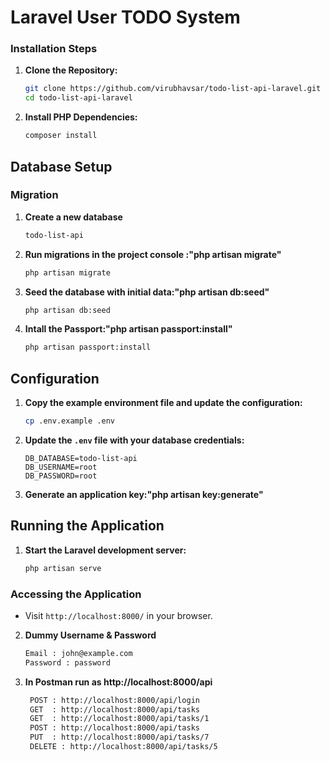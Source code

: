 
# Laravel User TODO System

### Installation Steps

1. **Clone the Repository:**
   ```bash
   git clone https://github.com/virubhavsar/todo-list-api-laravel.git
   cd todo-list-api-laravel
   ```

2. **Install PHP Dependencies:**
   ```bash
   composer install
   ```

## Database Setup

### Migration
1. **Create a new database**
    ```bash
    todo-list-api
    ```
2. **Run migrations in the project console :"php artisan migrate"**
    ```bash
    php artisan migrate
    ```
3. **Seed the database with initial data:"php artisan db:seed"**
    ```bash
    php artisan db:seed
    ```
4. **Intall the Passport:"php artisan passport:install"**
    ```bash
    php artisan passport:install
    ```

## Configuration

1. **Copy the example environment file and update the configuration:**
   ```bash
   cp .env.example .env
   ```
2. **Update the `.env` file with your database credentials:**
   ```dotenv
   DB_DATABASE=todo-list-api
   DB_USERNAME=root
   DB_PASSWORD=root
   ```
3. **Generate an application key:"php artisan key:generate"**

## Running the Application

1. **Start the Laravel development server:**
   ```bash
   php artisan serve
   ```
### Accessing the Application
- Visit `http://localhost:8000/` in your browser.

2. **Dummy Username & Password**
    ```bash
    Email : john@example.com
    Password : password
    ```
3. **In Postman run as http://localhost:8000/api**
    ```bash
     POST : http://localhost:8000/api/login
     GET  : http://localhost:8000/api/tasks
     GET  : http://localhost:8000/api/tasks/1
     POST : http://localhost:8000/api/tasks
     PUT  : http://localhost:8000/api/tasks/7
     DELETE : http://localhost:8000/api/tasks/5
    ```
